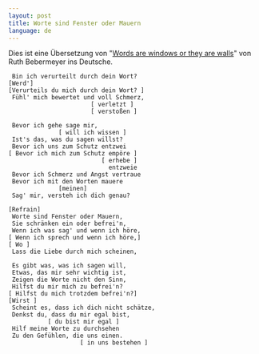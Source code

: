 ```yaml
---
layout: post
title: Worte sind Fenster oder Mauern
language: de
---
```


Dies ist eine Übersetzung von "[Words are windows or they are walls][original]"
von Ruth Bebermeyer ins Deutsche.

```
 Bin ich verurteilt durch dein Wort?
[Werd']
[Verurteils du mich durch dein Wort? ]
 Fühl' mich bewertet und voll Schmerz,
                       [ verletzt ]
                       [ verstoßen ]
                         
 Bevor ich gehe sage mir, 
              [ will ich wissen ]
 Ist's das, was du sagen willst?
 Bevor ich uns zum Schutz entzwei
[ Bevor ich mich zum Schutz empöre ]
                          [ erhebe ]
                            entzweie
 Bevor ich Schmerz und Angst vertraue
 Bevor ich mit den Worten mauere
              [meinen]
 Sag' mir, versteh ich dich genau?

[Refrain]
 Worte sind Fenster oder Mauern,
 Sie schränken ein oder befrei'n,
 Wenn ich was sag' und wenn ich höre,
[ Wenn ich sprech und wenn ich höre,]
[ Wo ]
 Lass die Liebe durch mich scheinen,

 Es gibt was, was ich sagen will,
 Etwas, das mir sehr wichtig ist,
 Zeigen die Worte nicht den Sinn,
 Hilfst du mir mich zu befrei'n?
[ Hilfst du mich trotzdem befrei'n?]
[Wirst ]
 Scheint es, dass ich dich nicht schätze,
 Denkst du, dass du mir egal bist,
           [ du bist mir egal ]
 Hilf meine Worte zu durchsehen
 Zu den Gefühlen, die uns einen.
                    [ in uns bestehen ]
```

[original]: http://illusiontoreality.com/2010/01/19/words-are-windows-or-theyre-walls/